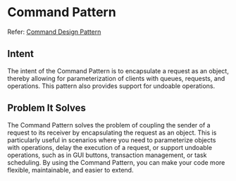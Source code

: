 # Command Pattern

Refer: [Command Design Pattern](https://refactoring.guru/design-patterns/command)

## Intent
The intent of the Command Pattern is to encapsulate a request as an object, thereby allowing for parameterization of clients with queues, requests, and operations. This pattern also provides support for undoable operations.

## Problem It Solves
The Command Pattern solves the problem of coupling the sender of a request to its receiver by encapsulating the request as an object. This is particularly useful in scenarios where you need to parameterize objects with operations, delay the execution of a request, or support undoable operations, such as in GUI buttons, transaction management, or task scheduling. By using the Command Pattern, you can make your code more flexible, maintainable, and easier to extend.